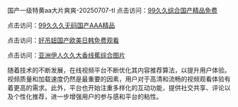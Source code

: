 国产一级特黄aa大片爽爽-20250707-tl
点击访问：<a href="https://bered.pages.dev/">99久久综合国产精品免费</a>

点击访问：<a href="https://rtj-3zo.pages.dev/">99久久久无码国产AAA精品</a>

点击访问：<a href="https://vassv.pages.dev/">好吊妞国产欧美日韩免费观看</a>

点击访问：<a href="https://gsd-agv.pages.dev/">亚洲伊人久久大香线蕉综合图片</a>

随着技术的不断发展，在线视频平台不断优化其内容推荐算法，以提升用户体验。视频质量和加载速度仍然是最重要的因素，用户对于高清和流畅的视频观看体验有着更高的需求。此外，平台也开始注重多样化的互动功能，提供社交共享、评论以及个性化推荐，进一步增强用户的参与感和平台的粘性。

<span style="display:none;">[Canonical link](https://github.com/da07072025/da06 ）</span>
